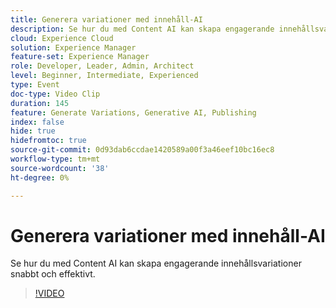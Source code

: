 ```yaml
---
title: Generera variationer med innehåll-AI
description: Se hur du med Content AI kan skapa engagerande innehållsvariationer snabbt och effektivt.
cloud: Experience Cloud
solution: Experience Manager
feature-set: Experience Manager
role: Developer, Leader, Admin, Architect
level: Beginner, Intermediate, Experienced
type: Event
doc-type: Video Clip
duration: 145
feature: Generate Variations, Generative AI, Publishing
index: false
hide: true
hidefromtoc: true
source-git-commit: 0d93dab6ccdae1420589a00f3a46eef10bc16ec8
workflow-type: tm+mt
source-wordcount: '38'
ht-degree: 0%

---
```



# Generera variationer med innehåll-AI

Se hur du med Content AI kan skapa engagerande innehållsvariationer snabbt och effektivt.

>[!VIDEO](https://video.tv.adobe.com/v/3459227/?learn=on&enablevpops)
